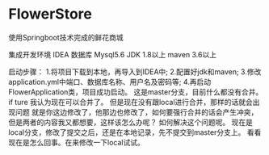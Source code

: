 # FlowerStore
使用Springboot技术完成的鲜花商城

集成开发环境 IDEA
数据库 Mysql5.6
JDK 1.8以上
maven 3.6以上

启动步骤：
1.将项目下载到本地，再导入到IDEA中;
2.配置好jdk和maven;
3.修改application.yml中端口、数据库名称、用户名及密码等;
4.再启动FlowerApplication类，项目成功启动。
这是master分支，目前什么都没有合并。
if ture 我认为现在可以合并了。
但是现在没有跟local进行合并，那样的话就会出现问题
就是你这边修改了，他那边也修改了，如何要强行合并的话会产生冲突，
但是两者的内容我又都想要，这样该怎么办呢？
如何解决这个问题呢。
现在是local分支，修改了提交之后，还是在本地记录，先不提交到master分支上。
看看现在是怎么回事。在来修改一下local试试。